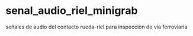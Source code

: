 # senal_audio_riel_minigrab
señales de audio del contacto rueda-riel para inspecciòn de via ferroviaria
